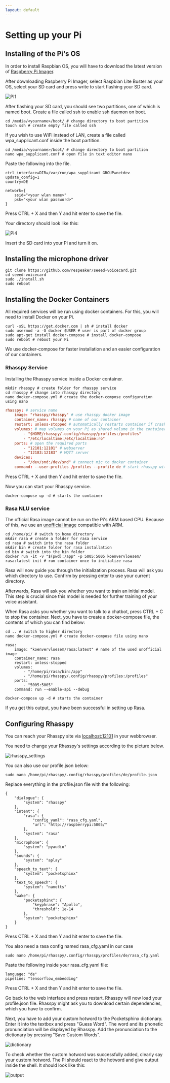 ```yaml
---
layout: default
---
```


# Setting up your Pi

## Installing of the Pi's OS

In order to install Raspbian OS, you will have to download the latest version of [Raspberry Pi Imager](https://www.raspberrypi.org/software/).

 After downloading Raspberry Pi Imager, select Raspbian Lite Buster as your OS, select your SD card and press write to start flashing your SD card.

 ![PI1](../assets/raspberry1.png)
 
 After flashing your SD card, you should see two partitions, one of which is named boot. Create a file called ssh to enable ssh daemon on boot.

 ```shell
cd /media/<yourname>/boot/ # change directory to boot partition
touch ssh # create empty file called ssh
```

 If you wish to use WiFi instead of LAN, create a file called wpa_supplicant.conf inside the boot partition.

```shell
cd /media/<yourname>/boot/ # change directory to boot partition
nano wpa_supplicant.conf # open file in text editor nano
```

Paste the following into the file.

```shell
ctrl_interface=DIR=/var/run/wpa_supplicant GROUP=netdev
update_config=1
country=DE

network={
    ssid="<your wlan name>"
    psk="<your wlan password>"
}
```

Press CTRL + X and then Y and hit enter to save the file.

Your directory should look like this:

 ![PI4](../assets/raspberry4.png)

 Insert the SD card into your Pi and turn it on.

## Installing the microphone driver

```shell
git clone https://github.com/respeaker/seeed-voicecard.git
cd seeed-voicecard
sudo ./install.sh
sudo reboot
```

## Installing the Docker Containers

All required services will be run using docker containers. For this, you will need to install Docker on your Pi.

```shell
curl -sSL https://get.docker.com | sh # install docker
sudo usermod -a -G docker $USER # user is part of docker group
sudo apt-get install docker-compose # install docker-compose
sudo reboot # reboot your Pi
```

We use docker-compose for faster installation and an easier configuration of our containers.

### Rhasspy Service

Installing the Rhasspy service inside a Docker container.

```shell
mkdir rhasspy # create folder for rhasspy service
cd rhasspy # change into rhasspy directory
nano docker-compose.yml # create the docker-compose configuration using nano
```

```conf
rhasspy: # service name
    image: "rhasspy/rhasspy" # use rhasspy docker image
    container_name: rhasspy # name of our container
    restart: unless-stopped # automatically restarts container if crashed
    volumes: # map volumes on your Pi as shared volume in the container
        - "$HOME/rhasspy/.config/rhasspy/profiles:/profiles"
        - "/etc/localtime:/etc/localtime:ro"
    ports: # open the required ports
        - "12101:12101" # webserver
        - "12183:12183" # MQTT server
    devices:
        - "/dev/snd:/dev/snd" # connect mic to docker container
    command: --user-profiles /profiles --profile de # start rhasspy with custom commands
```

Press CTRL + X and then Y and hit enter to save the file.

Now you can start your Rhasspy service.

```shell
docker-compose up -d # starts the container
```

### Rasa NLU service

The official Rasa image cannot be run on the Pi's ARM based CPU. Because of this, we use an [unofficial image](https://github.com/koenvervloesem/rasa-docker-arm) compatible with ARM.

```shell
cd /home/pi/ # switch to home directory
mkdir rasa # create a folder for rasa service
cd rasa # switch into the rasa folder
mkdir bin # create folder for rasa installation
cd bin # switch into the bin folder
docker run -it -v "$(pwd):/app" -p 5005:5005 koenvervloesem/ rasa:latest init # run container once to initialize rasa
```

Rasa will now guide you through the initialization process. Rasa will ask you which directory to use. Confirm by pressing enter to use your current directory.

Afterwards, Rasa will ask you whether you want to train an initial model. This step is crucial since this model is needed for further training of your voice assistant.  

When Rasa asks you whether you want to talk to a chatbot, press CTRL + C to stop the container. Next, you have to create a docker-compose file, the contents of which you can find below:

```shell
cd .. # switch to higher directory
nano docker-compose.yml # create docker-compose file using nano
```

```shell
rasa:
    image: "koenvervloesem/rasa:latest" # name of the used unofficial image
    container_name: rasa
    restart: unless-stopped
    volumes:
        - "/home/pi/rasa/bin:/app"
        - "/home/pi/rhasspy/.config/rhasspy/profiles:/profiles"
    ports:
        - "5005:5005"
    command: run --enable-api --debug
```

```shell
docker-compose up -d # starts the container
```

If you get this output, you have been successful in setting up Rasa.

## Configuring Rhasspy

You can reach your Rhasspy site via [localhost:12101](localhost:12101) in your webbrowser.

You need to change your Rhasspy's settings according to the picture below.

![rhasspy_settings](../assets/rhasspy_settings.png)

You can also use our profile.json below:

```shell
sudo nano /home/pi/rhasspy/.config/rhasspy/profiles/de/profile.json
```

Replace everything in the profile.json file with the following:

```shell
{
    "dialogue": {
        "system": "rhasspy"
    },
    "intent": {
        "rasa": {
            "config_yaml": "rasa_cfg.yaml",
            "url": "http://raspberrypi:5005/"
        },
        "system": "rasa"
    },
    "microphone": {
        "system": "pyaudio"
    },
    "sounds": {
        "system": "aplay"
    },
    "speech_to_text": {
        "system": "pocketsphinx"
    },
    "text_to_speech": {
        "system": "nanotts"
    },
    "wake": {
        "pocketsphinx": {
            "keyphrase": "Apollo",
            "threshold": 1e-14
        },
        "system": "pocketsphinx"
    }
}
```

Press CTRL + X and then Y and hit enter to save the file.

You also need a rasa config named rasa_cfg.yaml in our case

```shell
sudo nano /home/pi/rhasspy/.config/rhasspy/profiles/de/rasa_cfg.yaml
```

Paste the following inside your rasa_cfg.yaml file:

```shell
language: "de"
pipeline: "tensorflow_embedding"
```

Press CTRL + X and then Y and hit enter to save the file.

Go back to the web interface and press restart. Rhasspy will now load your profile.json file. Rhasspy might ask you to download certain dependencies, which you have to confirm.

Next, you have to add your custom hotword to the Pocketsphinx dictionary. Enter it into the textbox and press "Guess Word". The word and its phonetic pronunciation will be displayed by Rhasspy. Add the pronunciation to the dictionary by pressing "Save Custom Words".

![dictionary](../assets/Rhasspy2.png)

To check whether the custom hotword was successfully added, clearly say your custom hotword. The Pi should react to the hotword and give output inside the shell. It should look like this:

![output](../assets/output.png)
